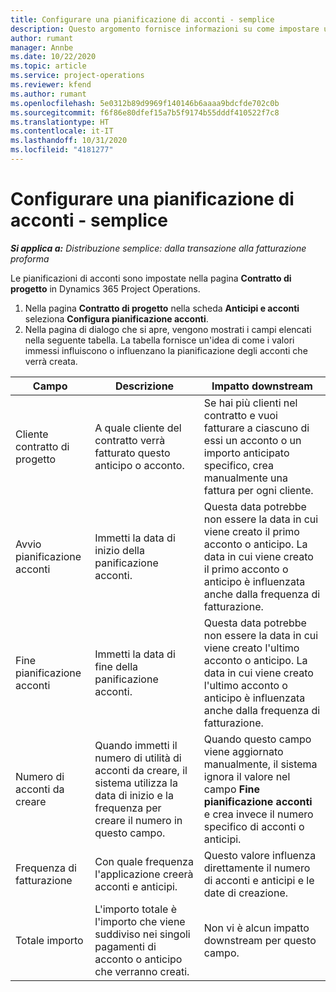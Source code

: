 ```yaml
---
title: Configurare una pianificazione di acconti - semplice
description: Questo argomento fornisce informazioni su come impostare una pianificazione di acconti in Project Operations.
author: rumant
manager: Annbe
ms.date: 10/22/2020
ms.topic: article
ms.service: project-operations
ms.reviewer: kfend
ms.author: rumant
ms.openlocfilehash: 5e0312b89d9969f140146b6aaaa9bdcfde702c0b
ms.sourcegitcommit: f6f86e80dfef15a7b5f9174b55dddf410522f7c8
ms.translationtype: HT
ms.contentlocale: it-IT
ms.lasthandoff: 10/31/2020
ms.locfileid: "4181277"
---
```

# <a name="set-up-a-retainer-schedule---lite"></a>Configurare una pianificazione di acconti - semplice

_**Si applica a:** Distribuzione semplice: dalla transazione alla fatturazione proforma_

Le pianificazioni di acconti sono impostate nella pagina **Contratto di progetto** in Dynamics 365 Project Operations.

1. Nella pagina **Contratto di progetto** nella scheda **Anticipi e acconti** seleziona **Configura pianificazione acconti**.
2. Nella pagina di dialogo che si apre, vengono mostrati i campi elencati nella seguente tabella. La tabella fornisce un'idea di come i valori immessi influiscono o influenzano la pianificazione degli acconti che verrà creata.

| Campo | Descrizione | Impatto downstream |
| --- | --- | --- |
| Cliente contratto di progetto | A quale cliente del contratto verrà fatturato questo anticipo o acconto. | Se hai più clienti nel contratto e vuoi fatturare a ciascuno di essi un acconto o un importo anticipato specifico, crea manualmente una fattura per ogni cliente. |
| Avvio pianificazione acconti | Immetti la data di inizio della panificazione acconti. | Questa data potrebbe non essere la data in cui viene creato il primo acconto o anticipo. La data in cui viene creato il primo acconto o anticipo è influenzata anche dalla frequenza di fatturazione. |
| Fine pianificazione acconti | Immetti la data di fine della panificazione acconti. | Questa data potrebbe non essere la data in cui viene creato l'ultimo acconto o anticipo. La data in cui viene creato l'ultimo acconto o anticipo è influenzata anche dalla frequenza di fatturazione. |
| Numero di acconti da creare | Quando immetti il numero di utilità di acconti da creare, il sistema utilizza la data di inizio e la frequenza per creare il numero in questo campo. | Quando questo campo viene aggiornato manualmente, il sistema ignora il valore nel campo **Fine pianificazione acconti** e crea invece il numero specifico di acconti o anticipi. |
| Frequenza di fatturazione | Con quale frequenza l'applicazione creerà acconti e anticipi. | Questo valore influenza direttamente il numero di acconti e anticipi e le date di creazione. |
| Totale importo | L'importo totale è l'importo che viene suddiviso nei singoli pagamenti di acconto o anticipo che verranno creati. | Non vi è alcun impatto downstream per questo campo. |
